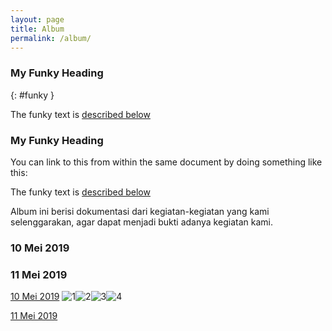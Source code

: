 ```yaml
---
layout: page
title: Album
permalink: /album/
---
```

### My Funky Heading
{: #funky }

The funky text is [described below](#funky)

<h3 id="my-funky-heading">My Funky Heading</h3>
You can link to this from within the same document by doing something like this:

The funky text is [described below](#my-funky-heading)

Album ini berisi dokumentasi dari kegiatan-kegiatan yang kami selenggarakan, agar dapat menjadi bukti adanya kegiatan kami.
<h3 id="1052019">10 Mei 2019</h3> <h3 id="1152019">11 Mei 2019</h3>

[10 Mei 2019](#1052019)
![1](https://imgur.com/VspBbpg.jpg)![2](https://imgur.com/URoZxG2.jpg)![3](https://i.imgur.com/8EFns6E.jpg)![4](https://i.imgur.com/pATJdQL.jpg)

[11 Mei 2019](#1152019)

